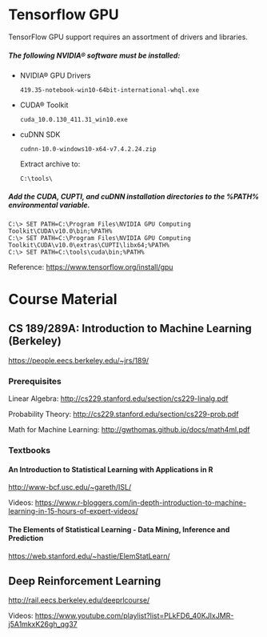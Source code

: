# Tensorflow GPU

TensorFlow GPU support requires an assortment of drivers and libraries.

##### The following NVIDIA® software must be installed:
* NVIDIA® GPU Drivers
    ```
    419.35-notebook-win10-64bit-international-whql.exe
    ```
* CUDA® Toolkit
    ```
    cuda_10.0.130_411.31_win10.exe
    ```
* cuDNN SDK
    ```
    cudnn-10.0-windows10-x64-v7.4.2.24.zip
    ```
    Extract archive to:
    ```
    C:\tools\
    ```

##### Add the CUDA, CUPTI, and cuDNN installation directories to the %PATH% environmental variable.
```
C:\> SET PATH=C:\Program Files\NVIDIA GPU Computing Toolkit\CUDA\v10.0\bin;%PATH%
C:\> SET PATH=C:\Program Files\NVIDIA GPU Computing Toolkit\CUDA\v10.0\extras\CUPTI\libx64;%PATH%
C:\> SET PATH=C:\tools\cuda\bin;%PATH%
```

Reference: https://www.tensorflow.org/install/gpu

# Course Material

## CS 189/289A: Introduction to Machine Learning (Berkeley)
https://people.eecs.berkeley.edu/~jrs/189/

### Prerequisites

Linear Algebra: http://cs229.stanford.edu/section/cs229-linalg.pdf

Probability Theory: http://cs229.stanford.edu/section/cs229-prob.pdf

Math for Machine Learning: http://gwthomas.github.io/docs/math4ml.pdf

### Textbooks

#### An Introduction to Statistical Learning with Applications in R
http://www-bcf.usc.edu/~gareth/ISL/

Videos: https://www.r-bloggers.com/in-depth-introduction-to-machine-learning-in-15-hours-of-expert-videos/

#### The Elements of Statistical Learning - Data Mining, Inference and Prediction
https://web.stanford.edu/~hastie/ElemStatLearn/

## Deep Reinforcement Learning
http://rail.eecs.berkeley.edu/deeprlcourse/

Videos: https://www.youtube.com/playlist?list=PLkFD6_40KJIxJMR-j5A1mkxK26gh_qg37
